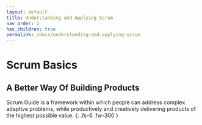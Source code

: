 ```yaml
---
layout: default
title: Understanding and Applying Scrum
nav_order: 2
has_children: true
permalink: /docs/understanding-and-applying-scrum
---
```


# Scrum Basics

## A Better Way Of Building Products

Scrum Guide is a framework within which people can address complex adaptive problems, while productively and creatively delivering products of the highest possible value.
{: .fs-6 .fw-300 }
